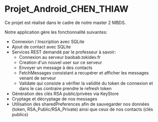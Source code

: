 # Projet_Android_CHEN_THIAW

Ce projet est réalisé dans le cadre de notre master 2 MBDS. 

Notre application gère les fonctionnalité suivantes:
  - Connexion / Inscription avec SQLite
  - Ajout de contact avec SQLite
  - Services REST demandé par le professeur à savoir:
      - Connexion au serveur baobab.tokidev.fr
      - Creation d'un nouvel user sur ce serveur
      - Envoyer un message à des contacts
      - FetchMessages consistant a recupérer et afficher les messages venant de serveur
      - Validate qui consiste a vérifier la validité du token de connexion et dans le cas contraire prendre le refresh token
  - Génération des clés RSA public/privées via KeyStore
  - Cryptage et décryptage de nos messages
  - Utilisation des sharedPreferences afin de sauvegarder nos données (token, RSA_Public/RSA_Private) ainsi que ceux de nos contacts (clés publics)
